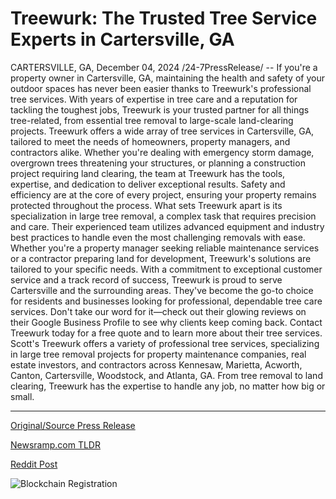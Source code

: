 # Treewurk: The Trusted Tree Service Experts in Cartersville, GA

CARTERSVILLE, GA, December 04, 2024 /24-7PressRelease/ -- If you're a property owner in Cartersville, GA, maintaining the health and safety of your outdoor spaces has never been easier thanks to Treewurk's professional tree services. With years of expertise in tree care and a reputation for tackling the toughest jobs, Treewurk is your trusted partner for all things tree-related, from essential tree removal to large-scale land-clearing projects.  Treewurk offers a wide array of tree services in Cartersville, GA, tailored to meet the needs of homeowners, property managers, and contractors alike. Whether you're dealing with emergency storm damage, overgrown trees threatening your structures, or planning a construction project requiring land clearing, the team at Treewurk has the tools, expertise, and dedication to deliver exceptional results. Safety and efficiency are at the core of every project, ensuring your property remains protected throughout the process.  What sets Treewurk apart is its specialization in large tree removal, a complex task that requires precision and care. Their experienced team utilizes advanced equipment and industry best practices to handle even the most challenging removals with ease. Whether you're a property manager seeking reliable maintenance services or a contractor preparing land for development, Treewurk's solutions are tailored to your specific needs.  With a commitment to exceptional customer service and a track record of success, Treewurk is proud to serve Cartersville and the surrounding areas. They've become the go-to choice for residents and businesses looking for professional, dependable tree care services. Don't take our word for it—check out their glowing reviews on their Google Business Profile to see why clients keep coming back. Contact Treewurk today for a free quote and to learn more about their tree services.  Scott's Treewurk offers a variety of professional tree services, specializing in large tree removal projects for property maintenance companies, real estate investors, and contractors across Kennesaw, Marietta, Acworth, Canton, Cartersville, Woodstock, and Atlanta, GA. From tree removal to land clearing, Treewurk has the expertise to handle any job, no matter how big or small. 

---

[Original/Source Press Release](https://www.24-7pressrelease.com/press-release/516778/treewurk-the-trusted-tree-service-experts-in-cartersville-ga)
                    

[Newsramp.com TLDR](https://newsramp.com/curated-news/professional-tree-service-company-offers-wide-range-of-services-in-cartersville-ga/3f68667cd8dfc505297b13699e4314ad) 

 



[Reddit Post](https://www.reddit.com/r/Business_NewsRamp/comments/1h6b9im/professional_tree_service_company_offers_wide/) 



![Blockchain Registration](https://cdn.newsramp.app/24-7PressRelease/qrcode/2412/4/glow_Vgw.webp)